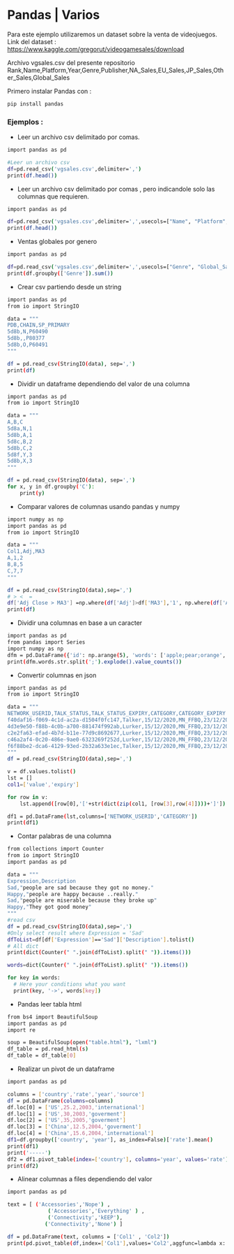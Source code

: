 # Pandas | Varios 

Para este ejemplo utilizaremos un dataset sobre la venta de videojuegos. Link del dataset : https://www.kaggle.com/gregorut/videogamesales/download

Archivo vgsales.csv del presente repositorio
Rank,Name,Platform,Year,Genre,Publisher,NA_Sales,EU_Sales,JP_Sales,Other_Sales,Global_Sales

Primero instalar Pandas con :

```sh
pip install pandas
```

### Ejemplos :

* Leer un archivo csv delimitado por comas.

```sh
import pandas as pd

#Leer un archivo csv
df=pd.read_csv('vgsales.csv',delimiter=',')
print(df.head())
```
* Leer un archivo csv delimitado por comas , pero indicandole solo las columnas que requieren.

```sh
import pandas as pd

df=pd.read_csv('vgsales.csv',delimiter=',',usecols=["Name", "Platform", "Year"])
print(df.head())
```
* Ventas globales por genero

```sh
import pandas as pd

df=pd.read_csv('vgsales.csv',delimiter=',',usecols=["Genre", "Global_Sales"])
print(df.groupby(['Genre']).sum())
```
* Crear csv partiendo desde un string

```sh
import pandas as pd
from io import StringIO

data = """
PDB,CHAIN,SP_PRIMARY
5d8b,N,P60490
5d8b,,P80377
5d8b,O,P60491
"""

df = pd.read_csv(StringIO(data), sep=',')
print(df)
```

* Dividir un dataframe dependiendo del valor de una columna

```sh
import pandas as pd
from io import StringIO

data = """
A,B,C
5d8a,N,1
5d8b,A,1
5d8c,B,2
5d8b,C,2
5d8f,Y,3
5d8b,X,3
"""

df = pd.read_csv(StringIO(data), sep=',')
for x, y in df.groupby('C'):
    print(y)
```

* Comparar valores de columnas usando pandas y numpy

```sh
import numpy as np
import pandas as pd
from io import StringIO

data = """
Col1,Adj,MA3
A,1,2
B,8,5
C,7,7
"""

df = pd.read_csv(StringIO(data),sep=',')
# > <  =
df['Adj Close > MA3'] =np.where(df['Adj']>df['MA3'],'1', np.where(df['Adj']<df['MA3'],'0', 'equals'))
print(df)
```
* Dividir una columnas en base a un caracter 

```sh
import pandas as pd
from pandas import Series
import numpy as np
dfm = pd.DataFrame({'id': np.arange(5), 'words': ['apple;pear;orange', 'apple', 'pear;grape', 'orange', 'orange;pear']})
print(dfm.words.str.split(';').explode().value_counts())
```
* Convertir columnas en json 

```sh
import pandas as pd
from io import StringIO

data = """
NETWORK_USERID,TALK_STATUS,TALK_STATUS_EXPIRY,CATEGORY,CATEGORY_EXPIRY
f40daf16-f069-4c1d-ac2a-d1504f0fc147,Talker,15/12/2020,MN_FFBQ,23/12/2019
4d3e9e50-f88b-4c0b-a700-881474f992ab,Lurker,15/12/2020,MN_FFBQ,23/12/2019
c2e2fa63-efad-4b7d-b11e-77d9c8692677,Lurker,15/12/2020,MN_FFBQ,23/12/2019
c46a2af4-0c20-486e-9ae0-6323269f252d,Lurker,15/12/2020,MN_FFBQ,23/12/2019
f6f88be2-dca6-4129-93ed-2b32a633e1ec,Talker,15/12/2020,MN_FFBQ,23/12/2019
"""
df = pd.read_csv(StringIO(data),sep=',')

v = df.values.tolist()
lst = []
col1=['value','expiry']

for row in v:
    lst.append([row[0],'['+str(dict(zip(col1, [row[3],row[4]])))+']'])

df1 = pd.DataFrame(lst,columns=['NETWORK_USERID','CATEGORY'])
print(df1)
```
* Contar palabras de una columna 

```sh
from collections import Counter
from io import StringIO
import pandas as pd

data = """
Expression,Description
Sad,"people are sad because they got no money."
Happy,"people are happy because ..really."
Sad,"people are miserable because they broke up"
Happy,"They got good money"
"""
#read csv
df = pd.read_csv(StringIO(data),sep=',')
#Only select result where Expression = 'Sad'
dfToList=df[df['Expression']=='Sad']['Description'].tolist()
# All dict 
print(dict(Counter(" ".join(dfToList).split(" ")).items()))

words=dict(Counter(" ".join(dfToList).split(" ")).items())

for key in words:
  # Here your conditions what you want
  print(key, '->', words[key])
```

* Pandas leer tabla html

```sh
from bs4 import BeautifulSoup
import pandas as pd
import re

soup = BeautifulSoup(open("table.html"), "lxml")
df_table = pd.read_html(s)
df_table = df_table[0]
```
* Realizar un pivot de un dataframe

```sh
import pandas as pd

columns = ['country','rate','year','source']
df = pd.DataFrame(columns=columns)
df.loc[0] = ['US',25.2,2003,'international']
df.loc[1] = ['US',30,2003,'goverment']
df.loc[2] = ['US',35,2005,'goverment']
df.loc[3] = ['China',12.5,2004,'goverment']
df.loc[4] = ['China',15.6,2004,'international']
df1=df.groupby(['country', 'year'], as_index=False)['rate'].mean()
print(df1)
print('-----')
df2 = df1.pivot_table(index=['country'], columns='year', values='rate').reset_index().fillna('')
print(df2)
```
* Alinear columnas a files dependiendo del valor

```sh
import pandas as pd

text = [ ('Accessories','Nope') ,
             ('Accessories','Everything' ) ,
             ('Connectivity','kEEP'),
            ('Connectivity','None') ]

df = pd.DataFrame(text, columns = ['Col1' , 'Col2']) 
print(pd.pivot_table(df,index=['Col1'],values='Col2',aggfunc=lambda x: ','.join(x)))
```
